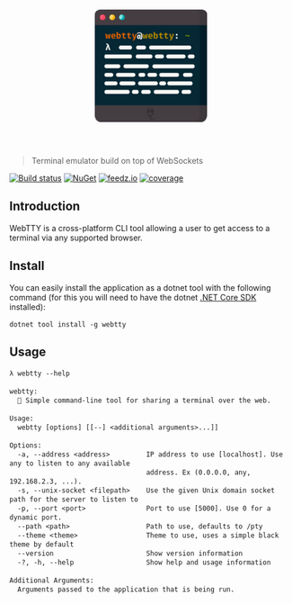 <h1 align="center">
    <img src="assets/logo.png" width="200" alt="webtty logo" />
    <br />
    <br />
</h1>

> Terminal emulator build on top of WebSockets

[![Build status][ci-badge]][ci-url]
[![NuGet][nuget-package-badge]][nuget-package-url]
[![feedz.io][feedz-package-badge]][feedz-package-url]
[![coverage][coverage-badge]][coverage-url]


## Introduction
WebTTY is a cross-platform CLI tool allowing a user to get access to a terminal via any supported browser.

## Install

You can easily install the application as a dotnet tool with the following command (for this you will need to have the dotnet [.NET Core SDK](https://dotnet.microsoft.com/download) installed):

```
dotnet tool install -g webtty
```

## Usage

```
λ webtty --help

webtty:
  🔌 Simple command-line tool for sharing a terminal over the web.

Usage:
  webtty [options] [[--] <additional arguments>...]]

Options:
  -a, --address <address>         IP address to use [localhost]. Use any to listen to any available
                                  address. Ex (0.0.0.0, any, 192.168.2.3, ...).
  -s, --unix-socket <filepath>    Use the given Unix domain socket path for the server to listen to
  -p, --port <port>               Port to use [5000]. Use 0 for a dynamic port.
  --path <path>                   Path to use, defaults to /pty
  --theme <theme>                 Theme to use, uses a simple black theme by default
  --version                       Show version information
  -?, -h, --help                  Show help and usage information

Additional Arguments:
  Arguments passed to the application that is being run.
```

[ci-url]: https://github.com/nickvdyck/webtty
[ci-badge]: https://github.com/nickvdyck/webtty/workflows/CI/badge.svg

[nuget-package-url]: https://www.nuget.org/packages/webtty/
[nuget-package-badge]: https://img.shields.io/nuget/v/webtty.svg?style=flat-square&label=nuget

[feedz-package-url]: https://f.feedz.io/nvd/webtty/packages/webtty/latest/download
[feedz-package-badge]: https://img.shields.io/badge/endpoint.svg?url=https%3A%2F%2Ff.feedz.io%2Fnvd%2Fwebtty%2Fshield%2Fwebtty%2Flatest&label=webtty

[coverage-url]: https://codecov.io/gh/nickvdyck/webtty
[coverage-badge]: https://codecov.io/gh/nickvdyck/webtty/branch/master/graph/badge.svg
